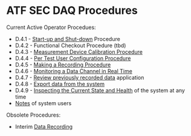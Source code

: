 # ATF SEC DAQ Procedures

Current Active Operator Procedues:
- D.4.1 - [Start-up and Shut-down](powerupdown.md) Procedure
- D.4.2 - Functional Checkout Procedure (tbd)
- D.4.3 - [Measurement Device Calibration Procedure](https://github.com/osprey-dcs/quartz-calib/blob/main/Quartz_Calibration_Procedure.md)
- D.4.4 - [Per Test User Configuration Procedure](load-configuration.md)
- D.4.5 - [Making a Recording Procedure](setupacquire.md)
- D.4.6 - [Monitoring a Data Channel in Real Time](monitor.md)
- D.4.7 - [Review previously recorded data](previewer.md) application
- D.4.8 - [Export data from the system](export.md)
- D.4.9 - [Inspecting the Current State and Health](healthcheck.md) of the system at any time
- [Notes](notes.md) of system users

Obsolete Procedures:
- Interim [Data Recording](interim-acquire.md)
